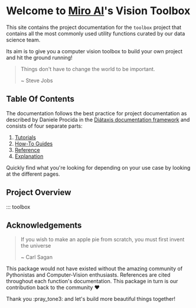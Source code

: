 # Welcome to [Miro AI](https://miro.io/)'s Vision Toolbox

This site contains the project documentation for the
`toolbox` project that contains all the most commonly used
utility functions curated by our data science team.

Its aim is to give you a computer vision toolbox to build your
own project and hit the ground running!

> Things don't have to change the world to be important.
>
> ~ Steve Jobs

## Table Of Contents

The documentation follows the best practice for
project documentation as described by Daniele Procida
in the [Diátaxis documentation framework](https://diataxis.fr/)
and consists of four separate parts:

1. [Tutorials](tutorials.md)
2. [How-To Guides](how-to-guides.md)
3. [Reference](reference.md)
4. [Explanation](explanation.md)

Quickly find what you're looking for depending on
your use case by looking at the different pages.

## Project Overview

::: toolbox

## Acknowledgements

> If you wish to make an apple pie from scratch, you must first invent the universe
>
> ~ Carl Sagan

This package would not have existed without the amazing community of Pythonistas and Computer-Vision enthusiasts. References are cited throughout each function's documentation. This package in turn is our contribution back to the community :heart:

Thank you :pray_tone3: and let's build more beautiful things together!
